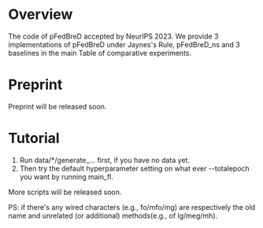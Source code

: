 # Overview

The code of pFedBreD accepted by NeurIPS 2023. We provide 3 implementations of pFedBreD under Jaynes's Rule, pFedBreD_ns and 3 baselines in the main Table of comparative experiments.


# Preprint

Preprint will be released soon.

# Tutorial

1. Run data/*/generate_... first, if you have no data yet.
2. Then try the default hyperparameter setting on what ever --totalepoch you want by running main_fl.

More scripts will be released soon.


PS: if there's any wired characters (e.g., fo/mfo/mg) are respectively the old name and unrelated (or additional) methods(e.g., of lg/meg/mh).
